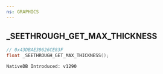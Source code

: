 ```yaml
---
ns: GRAPHICS
---
```

## _SEETHROUGH_GET_MAX_THICKNESS

```c
// 0x43DBAE39626CE83F
float _SEETHROUGH_GET_MAX_THICKNESS();
```

```
NativeDB Introduced: v1290
```

